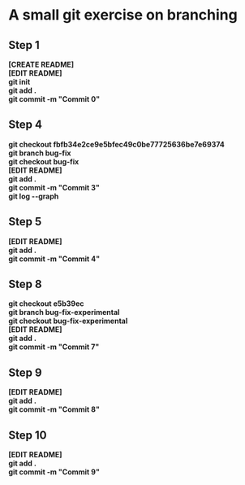 # A small git exercise on branching

## Step 1

**[CREATE README]**  
**[EDIT README]**  
**git init**  
**git add .**  
**git commit -m "Commit 0"**

## Step 4

**git checkout fbfb34e2ce9e5bfec49c0be77725636be7e69374**  
**git branch bug-fix**  
**git checkout bug-fix**  
**[EDIT README]**  
**git add .**  
**git commit -m "Commit 3"**  
**git log --graph**

## Step 5

**[EDIT README]**  
**git add .**  
**git commit -m "Commit 4"**

## Step 8

**git checkout e5b39ec**  
**git branch bug-fix-experimental**  
**git checkout bug-fix-experimental**  
**[EDIT README]**  
**git add .**  
**git commit -m "Commit 7"**

## Step 9

**[EDIT README]**  
**git add .**  
**git commit -m "Commit 8"**

## Step 10

**[EDIT README]**  
**git add .**  
**git commit -m "Commit 9"**
